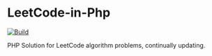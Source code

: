 # LeetCode-in-Php

[![Build](https://github.com/php4dev/LeetCode-in-Php/actions/workflows/php.yml/badge.svg)](https://github.com/php4dev/LeetCode-in-Php/actions/workflows/php.yml)

PHP Solution for LeetCode algorithm problems, continually updating.
